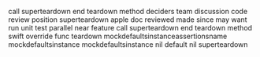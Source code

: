 call superteardown end teardown method deciders team discussion code review position superteardown apple doc reviewed made since may want run unit test parallel near feature call superteardown end teardown method swift override func teardown mockdefaultsinstanceassertionsname mockdefaultsinstance mockdefaultsinstance nil default nil superteardown